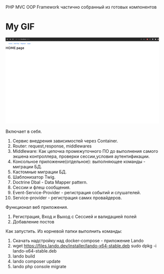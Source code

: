 PHP MVC OOP Framework частично собранный из готовых компонентов

# My GIF
![](https://github.com/IgorOlikov/php-oop-framework/blob/main/example-gif.gif)


Включает в себя.
1) Сервис внедрения зависимостей через Container.
2) Router: request,response, middlewares
3) Middleware: Как цепочка промежуточного ПО до выполнения самого экшена контроллера, проверки сессии,условия аутентификации.
4) Консольное приложение(отдельное): выполняющее команды - миграции БД.
5) Кастомные миграции БД.
6) Шаблонизатор Twig.
7) Doctrine Dbal - Data Mapper pattern.
8) Сессии и флеш сообщения.
9) Event-Service-Provider - регистрация событий и слушателей.
10) Service-provider - регистрация самих провайдеров.

Функционал веб приложения.
1) Регистрация, Вход и Выход с Сессией и валидацией полей
2) Добавление постов 

Как запустить.
Из корневой папки выполнить команды:
1) Скачать надстройку над docker-compose - приложение Lando
2) wget https://files.lando.dev/installer/lando-x64-stable.deb
   sudo dpkg -i lando-x64-stable.deb
3) lando build
4) lando composer update
5) lando php console migrate
